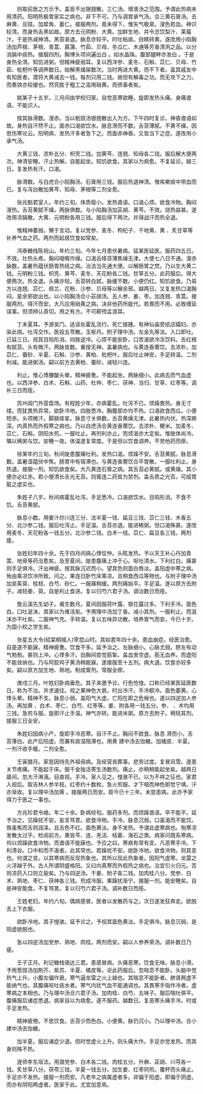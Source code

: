 <!-- { "loadSidebar": true } -->
　　则取前医之方示予。盖皆不出银翘散。三仁汤。增液汤之范围。予谓此热病未用清药。阳明热极胃家实之病也。非下不可。乃与调胃承气汤。合三黄石膏汤。去麻黄、豆豉。加犀角、蒌仁。接服两剂。竟未得下。惟矢气极臭。溲色若血。神识较清。而身热舌黑如故。原方去元明粉、大黄。加鲜生地、并令恣饮梨汁、莱菔汁。于是热减神清。黑苔渐退。脉息亦较平。时吐粘痰。目睛转黄。遂改用小陷胸汤加芦根、茅根、青蒿、菖蒲、竹茹、贝母、冬瓜仁、木通等芳香清洌之品。以分消膈中痰热。接服四剂。胸博头项间遍出白 。如水晶珠。腹部腿畔亦发白 。于是身热全清。知饥进粥。但精神疲弱耳。复以西洋参、麦冬、石斛、苡仁、贝母、竹茹、枇杷叶等调养数日。始解黑燥屎数次。当时两进大黄。而不下者。盖其戚友中有知医者。潜将大黄减去一钱。每剂只用二钱。故但有解毒之功。而无攻下之力。而奏效亦较缓也。然究胜于粗工之滥用硝黄。而偾事者矣。

　　姚某子十五岁。三月间由学校归家。自觉恶寒欲睡。旋即发热头痛。身痛谵语。不能识人。

　　按其脉滑数。溲赤。当以栀豉汤银翘散出入为方。下午四时复诊。神昏谵语如故。身热自汗然不止。面赤口渴欲饮水。脉息滑而不数。舌苔薄腻。不黄不燥。因思伤寒论云。阳明病、发热汗多者急下之。而面赤神昏。又皆当下之症。遂改用小承气汤。

　　大黄三钱、浓朴五分、枳壳二钱。加黄芩、连翘、知母各二钱。服后解大便两次。神清安睡。汗止热解。自能起坐。知饥欲食。其家以为病愈。不复延诊。越三日。复发热有汗。口渴。

　　脉滑数。与白虎合小陷胸汤。石膏用三钱。服后热退神清。惟咳嗽痰中带血而已。复与泻白散加黄芩、知母、茅根等二剂全愈。

　　张兆魁君室人。年约三旬。体质瘦小。发热谵语。口渴心烦。欲食冷物。胸闷溲热。舌苔黄腻不燥。两脉俱数。与小陷胸汤加茈胡、黄芩。不效。烧热益甚。遂改用凉膈散。大黄、元明粉各用三钱。服后得下两次。并得战汗而热全退。

　　惟精神萎弱。懒于言动。复以党参、麦冬、枸杞子、干地黄、黄 、炙甘草等补养气血之药。两剂而起居饮食如常矣。

　　鸿泰糖栈陈祝山。年约三旬。今年七月患伏暑病。延某医延医。服药四五日。不效。壮热头疼。胸闷咽喉作燥。口渴舌绛苔薄焦燥无津。大便七八日不通。溲赤脉数。盖暑热蕴伏肠胃热结之病。治法当先通大便。以解肠胃之焚。乃以生大黄二钱。元明粉三钱。枳壳、黄芩、麦冬、天花粉各二钱。甘草五分。此药服后。得大便两次。热全退。头痛亦轻。舌苔转白腻。脉缓不数。小便仍红。知饥欲食。乃易方以连翘、苡仁、佩兰、花粉、沙参、贝母等以解余邪。越两日。又复发热口渴胸闷。是余邪欲出也。以小陷胸汤合小茈胡汤。去人参、姜、枣。加连翘、青蒿。接服两剂。得汗而安。大凡应用硝黄之病。决非他药所能代。若畏而不用。必致缠延误事。但须辨认真切。用之有方。不可颟顸孟浪耳。

　　丁未夏耳。予游吴门。适该处霍乱流行。死亡接踵。有神仙庙旁纸店孀妇。亦染此病。吐泻交作。医投五苓散。玉枢丹。附子理中汤。左金丸等法。入口即吐。已延三日。视其目陷形消。四肢逆冷。心烦不能安卧。口苦渴欲冷冻饮料。舌红根有腻苔。头有微汗。两脉皆数。重按无神。盖暑病也。与黄连香薷饮。去浓朴。加苡仁、蚕砂、半夏、石斛、沙参、黄柏、枇杷叶。服后吐止神安。手足转温。二剂利减。能进粥汤。嗣以前方去黄柏、蚕砂。减轻川连。

　　利止。惟心悸腰酸头晕。精神疲惫。不能起坐。两脉细小。此病去而气血虚也。以西洋参、白术、石斛、山药、杜仲、枣仁、茯神、当归、甘草、红枣等。调补三日而痊。

　　苏州阊门外营盘场。有程姓少年。亦病霍乱。吐泻不已。烦躁畏热。身无寸缕。而犹畏热异常。欲卧冷地。四肢悉冷。胸腹部亦均不热。口渴欲食西瓜。小便短赤。头项微汗。脚腓痉挛。脉息寸关俱数。舌苔黄燥无津。此暑热内伏。热深厥深。内真热而外假寒之病也。乃以白虎汤合黄连香薷饮。去浓朴、粳米。加麦冬、苡仁、石斛。阴阳水煎。一服吐止。再剂利亦止。而烦渴亦大定矣。惟肢体尚冷。嘱以稀粥与饮。安睡一夜。体温遂复常度。于是但以饮食调养。不劳他药而瘳。

　　徐某年约三旬。秋间陡患腹痛吐利。发热口渴。烦躁不安。舌苔黄腻。脉息滑数。盖暑湿蕴伏中焦。肠胃中有宿滞也。与黄连香薷饮合平胃散。一服吐利止。身热退。接服一剂。知饥欲食矣。大凡黄连石膏之病。其舌苔必黄腻。或黄燥。其小便亦必红赤。若小便清长舌光无苔。则膏连二药皆为禁剂。盖舌质之光否。可觇胃脏之虚实也。

　　朱姓子八岁。秋间病霍乱吐泻。手足悉冷。口渴欲饮水。目陷形消。不食不饥。舌苔黄腻。

　　脉息小数。用姜汁炒川连三分、法半夏一钱、扁豆三钱、苡仁三钱、木香五分、北沙参二钱。服后吐泻止。手足温。舌苔亦退。能进稀粥。但口渴殊甚。遂改用麦冬、天花粉各一钱五分。北沙参二钱。白术一钱。苡仁、扁豆各三钱。两剂瘥。

　　张姓妇年四十余。先于四月间病心悸怔忡。头眩发热。予以天王补心丹加青蒿、地骨等药治愈矣。及至夏间。陡患腹痛上冲于心。呕吐清水。下利红白。痛甚则手足俱冷。汗出神疲。按其脉沉迟而小。望其色则面白唇淡。盖阳虚中寒之病。殆由乘凉饮冷所致。问之。果连日卧竹床乘凉。且稍食西瓜等物也。与附子理中汤加吴茱萸、桂枝、白芍、砂仁。一服痛稍缓。两剂痛始平。手足温。遂以原方去附子。减轻姜、萸。自是利止食进。复以归芍六君子汤。调治数日而痊。

　　詹云溪先生幼子。甫生数月。夏间因服荷叶露、银花露过多。下利手冷。面色 白。口吐涎沫。其家以为难活矣。予用理中汤加丁香。减小其剂。一服利止。而涎沫亦不吐矣。二服神气充。手转温。复以五味异功散。培养胃气而安。今已十岁。为国小校之学生矣。

　　张星五大令(绍棠桐城人)宰昆山时。其如君年四十余。患血崩症。经医治愈。自是遂不能寐。精神疲惫。饮食不多。延予治之。左脉细小。心脉尤弱。脐左有动气勃勃。甚则上冲。心悸多汗。劲胸间尝觉筋掣。盖血舍空虚。筋无血养。而虚阳不能敛纳也。乃与阿胶鸡子黄汤稍能寐。遂接服至十五剂。病大退。饮食亦较多矣。嗣以原方加生地、熟地。制成膏剂。常服全瘳。

　　庚戌三月。叶姓妇卧病垂危。其子来邀予诊。行色怆惶。口称已经某医延医数日。称为不治。并求速往。视之果神色大衰。时出冷汗。手冷额冷。面色萎黄。心悸头晕。精神不支。脉息小弱。盖阳气大虚。亡阳在即之危候也。遂以四逆加人参汤。再加黄 、白术、枣仁、白芍、红枣等。姜、附各用一钱五分。参、 、术均用三钱。急煎与服。旋即汗止手温。神气亦转。能进米粥。原方去附子。稍轻其剂。接服三日全安。

　　朱姓妇因病小产。旋即手冷恶寒。自汗不止。胸闷不欲食。脉息 滑而小。舌苔薄白。此产后阳虚。而兼有痰湿阻滞也。用黄 建中汤去饴糖。加橘皮、半夏。一剂汗收手暖。二剂全愈。

　　壬寅腊月。家慈因侍先外祖母病。及经营丧葬事。悲劳过度。复冒风雪。遂患关节疼痛。不能起于床。服千金独活寄生汤数剂。痛止。亦稍稍能起坐矣。越两日晨间。忽大汗淋漓。目直视。手冷。家人见之。惶骇不已。以为不祥之征也。家君入视后。取吉林人参半枝。红枣约十数枚。急火煎服。才下咽而神色即觉宁靖。汗亦渐收。复以理中汤加黄 。接服两日而安。距今已十三年。未尝患病。此亦予家得力于医之一事也。

　　方兆珍君令媳。年二十余。卧病经旬。服药多剂。而烦躁谵语。卒不能平。延予治之。见躁扰不安。妄言骂詈。欲食冷物。手冷。脉息沉弱。口虽渴而不能饮。唇虽焦而舌则润泽。且舌色不红。面色黄淡。身不发热。予谓此虚寒病也。殆寒凉发散太过乎。检阅前方。果皆芩、连、羌活、栝蒌、海石之类。病家问既系寒病。何以烦躁欲食冷物。而谵语不能寐也。予应之曰。寒病有常有变。凡恶寒手冷。下利清谷。口中和而不渴者。此其常也。若躁扰不安。欲卧冷地。欲食冷物。则其变也。何谓之变。以其寒病而反现热象也。其所以现此热象者。因阳气虚寒。龙雷之火浮越于外。古人所谓阴盛格阳。又曰内真寒而外假热之病也。治宜引火归元。否则凉药入口则立毙矣。乃与四逆汤。干姜、附子各二钱。加肉桂八分。党参、白术、熟地、枣仁、茯神各三钱。煎成冷服。果躁扰渐宁。接服一剂。能安睡矣。自是神安能食。不复骂詈。复以归芍六君子汤。调补数日而痊。

　　王姓老妇。年约六旬。偶病感冒。医者以发散药与之。次日遂发狂奔走。欲脱去上下衣服。

　　欲卧冷地。其子惶骇。延予诊之。予视其面色黄淡。手足俱冷。脉息沉弱。是阳虚欲脱也。

　　急以四逆汤加党参、熟地、肉桂。两剂而安。嗣以人参养荣汤。调补数日乃瘥。

　　壬子正月。利记糖栈骆达三君。患感冒病。头痛恶寒。饮食无味。脉息小滑。予用葱豉汤加荆芥、紫苏、半夏、橘皮等。讵此药服后。忽喘息不能卧。头脑中觉热气上升。小腹左偏作衰。寒气逼龙雷之火上越也。其喘息不能卧者。肺肾两虚不能纳气也。其腹痛呕吐痰水者。寒气内扰气血不能通调也。其畏寒手指作冷者。虚寒病之本相也。乃与理中汤合六君子汤。加肉桂、白芍、五味子。服后喘吐俱平。腹痛服后诸症悉退。病家自以为病愈。遂不服药。越数日。复恶寒头痛手冷。时或手足发热。

　　精神疲倦。不思饮食。舌苔少而色白。小便黄。脉仍沉小。乃以理中汤。合小建中汤去饴糖。

　　加半夏。服后诸症少退。但时觉虚火上升。则头痛大作。手足亦觉发热。而其身则殊不热。

　　遂师李东垣法。用潞党参、白术各二钱。肉桂五分。升麻、茈胡、川芎各一钱。炙甘草八分。茯苓三钱。半夏一钱五分。加生姜、红枣同煎。覆杯而头痛止。手足亦不发热。接服一剂而安。凡老年之病属虚者多。非偏于阳虚。即偏于阴虚。而亦有阴阳两虚者。医家于此。尤宜加意焉。

